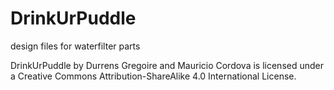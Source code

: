 # DrinkUrPuddle
design files for waterfilter parts

DrinkUrPuddle by Durrens Gregoire and Mauricio Cordova is licensed under a Creative Commons Attribution-ShareAlike 4.0 International License.
